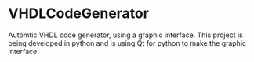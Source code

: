 VHDLCodeGenerator
=================

Automtic VHDL code generator, using a graphic interface.
This project is being developed in python and is using Qt for python to make the graphic interface.
